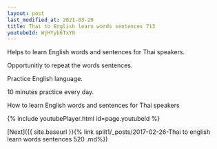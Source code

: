 ```yaml
---
layout: post
last_modified_at: 2021-03-29
title: Thai to English learn words sentences 713 
youtubeId: WjHYyb6TxY0
---
```

 
 
Helps to learn English words and sentences for Thai speakers.

Opportunitiy to repeat the words sentences. 

Practice English language. 
 
10 minutes practice every day. 
 
How to learn English words and sentences for Thai speakers 
 
{% include youtubePlayer.html id=page.youtubeId %}
 
 
[Next]({{ site.baseurl }}{% link  split1/_posts/2017-02-26-Thai to english learn words sentences 520 .md%})
 
